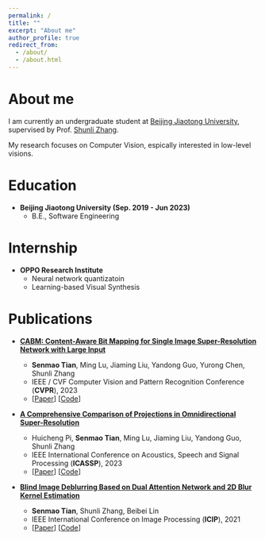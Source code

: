 ```yaml
---
permalink: /
title: ""
excerpt: "About me"
author_profile: true
redirect_from: 
  - /about/
  - /about.html
---
```


About me
======
I am currently an undergraduate student at [Beijing Jiaotong University](https://www.bjtu.edu.cn/), supervised by Prof. [Shunli Zhang](http://faculty.bjtu.edu.cn/rjxy/8947.html). 

My research focuses on Computer Vision, espically interested in low-level visions.


Education
======

* **Beijing Jiaotong University (Sep. 2019 - Jun 2023)**
	* B.E., Software Engineering

Internship
======

* **OPPO Research Institute**
	* Neural network quantizatoin
	* Learning-based Visual Synthesis

Publications
======

* **[CABM: Content-Aware Bit Mapping for Single Image Super-Resolution Network with Large Input](#)**
	* **Senmao Tian**, Ming Lu, Jiaming Liu, Yandong Guo, Yurong Chen, Shunli Zhang
	* IEEE / CVF Computer Vision and Pattern Recognition Conference (**CVPR**), 2023
	* \[[Paper](https://arxiv.org/abs/2304.06454)\]  \[[Code](#)\]

* **[A Comprehensive Comparison of Projections in Omnidirectional Super-Resolution](#)**
	* Huicheng Pi, **Senmao Tian**, Ming Lu, Jiaming Liu, Yandong Guo, Shunli Zhang
	* IEEE International Conference on Acoustics, Speech and Signal Processing (**ICASSP**), 2023
	* \[[Paper](https://arxiv.org/abs/2304.06497)\]  \[[Code](#)\]

* **[Blind Image Deblurring Based on Dual Attention Network and 2D Blur Kernel Estimation](#)**
	* **Senmao Tian**, Shunli Zhang, Beibei Lin
	* IEEE International Conference on Image Processing  (**ICIP**), 2021
	* \[[Paper](https://ieeexplore.ieee.org/document/9506342)\]  \[[Code](#)\]



<!-- * **[HQRetouch: Learning Professional Face Retouching via Masked Feature Fusion and Semantic-Aware Modulation](#)**
	* Gangyi Hong, Fangshi Wang, **Senmao Tian**, Ming Lu, Jiaming Liu, Shunli Zhang
	*  IEEE International Conference on Image Processing (**ICIP**), 2023
	* \[[Paper](#)\]  -->
